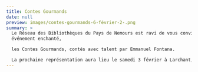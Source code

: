 ```yaml
---
title: Contes Gourmands
date: null
preview: images/contes-gourmands-6-février-2-.png
summary: >
  Le Réseau des Bibliothèques du Pays de Nemours est ravi de vous convier à un
  événement enchanté,

  les Contes Gourmands, contés avec talent par Emmanuel Fontana. 

  La prochaine représentation aura lieu le samedi 3 février à Larchant, salle de la Sablonnière, pour les enfants de 3 à 6 et +
---
```

